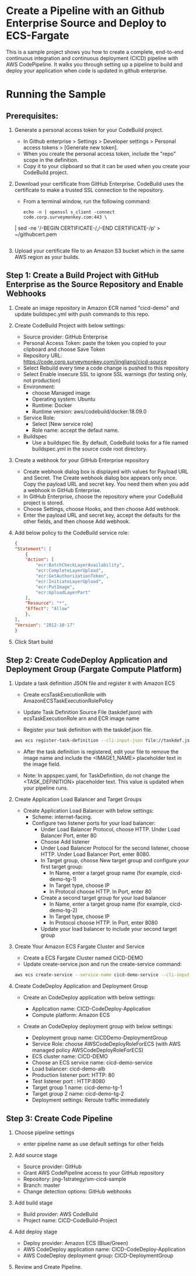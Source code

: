 # Create a Pipeline with an Github Enterprise Source and Deploy to ECS-Fargate
This is a sample project shows you how to create a complete, end-to-end continuous integration and continuous deployment (CICD) pipeline with AWS CodePipeline. It walks you through setting up a pipeline to build and deploy your application when code is updated in github enterprise.

# Running the Sample

## Prerequisites:

1. Generate a personal access token for your CodeBuild project.  
    * In Github enterprise > Settings > Developer settings > Personal access tokens > [Generate new token].
    * When you create the personal access token, include the "repo" scope in the definition.
    * Copy it to your clipboard so that it can be used when you create your CodeBuild project.

1. Download your certificate from GitHub Enterprise. CodeBuild uses the certificate to make a trusted SSL connection to the repository.
    * From a terminal window, run the following command:

      ```
      echo -n | openssl s_client -connect code.corp.surveymonkey.com:443 \
    | sed -ne '/-BEGIN CERTIFICATE-/,/-END CERTIFICATE-/p' > ~/githubcert.pem
      ```
1. Upload your certificate file to an Amazon S3 bucket which in the same AWS region as your builds.

## Step 1: Create a Build Project with GitHub Enterprise as the Source Repository and Enable Webhooks

1. Create an image repository in Amazon ECR named "cicd-demo" and update buildspec.yml with push commands to this repo.

1. Create CodeBuild Project with below settings:
    * Source provider: GitHub Enterprise
    * Personal Access Token: paste the token you copied to your clipboard and choose Save Token
    * Repository URL: https://code.corp.surveymonkey.com/jingliang/cicd-source
    * Select Rebuild every time a code change is pushed to this repository
    * Select Enable insecure SSL to ignore SSL warnings  (for testing only, not production)
    * Environment: 
        * choose Managed image
        * Operating system: Ubuntu
        * Runtime: Docker
        * Runtime version: aws/codebuild/docker:18.09.0
    * Service Role:
        * Select [New service role]
        * Role name: accept the defaut name.
    * Buildspec
        * Use a buildspec file. By default, CodeBuild looks for a file named buildspec.yml in the source code root directory.

1. Create a webhook for your GitHub Enterprise repository
    * Create webhook dialog box is displayed with values for Payload URL and Secret. The Create webhook dialog box appears only once. Copy the payload URL and secret key. You need them when you add a webhook in GitHub Enterprise.
    * In GitHub Enterprise, choose the repository where your CodeBuild project is stored.
    * Choose Settings, choose Hooks, and then choose Add webhook.
    * Enter the payload URL and secret key, accept the defaults for the other fields, and then choose Add webhook.

1. Add below policy to the CodeBuild service role:

    ```json
    {
    "Statement": [
        {
        "Action": [
            "ecr:BatchCheckLayerAvailability",
            "ecr:CompleteLayerUpload",
            "ecr:GetAuthorizationToken",
            "ecr:InitiateLayerUpload",
            "ecr:PutImage",
            "ecr:UploadLayerPart"
        ],
        "Resource": "*",
        "Effect": "Allow"
        },
    ],
    "Version": "2012-10-17"
    }

    ```
1. Click Start build

## Step 2: Create CodeDeploy Application and Deployment Group (Fargate Compute Platform)

1. Update a task definition JSON file and register it with Amazon ECS

    * Create ecsTaskExecutionRole with AmazonECSTaskExecutionRolePolicy

    * Update Task Definition Source File (taskdef.json) with ecsTaskExecutionRole arn and ECR image name

    * Register your task definition with the taskdef.json file.

    ```bash
    aws ecs register-task-definition --cli-input-json file://taskdef.json
    ```

    * After the task definition is registered, edit your file to remove the image name and include the <IMAGE1_NAME> placeholder text in the image field.

    * Note: In appspec.yaml, for TaskDefinition, do not change the <TASK_DEFINITION> placeholder text. This value is updated when your pipeline runs.

1.  Create Application Load Balancer and Target Groups

    * Create Application Load Balancer with below settings:
        * Scheme: internet-facing.
        * Configure two listener ports for your load balancer:
            * Under Load Balancer Protocol, choose HTTP. Under Load Balancer Port, enter 80
            * Choose Add listener
            * Under Load Balancer Protocol for the second listener, choose HTTP. Under Load Balancer Port, enter 8080.
            * In Target group, choose New target group and configure your first target group:
                * In Name, enter a target group name (for example, cicd-demo-tg-1)
                * In Target type, choose IP
                * In Protocol choose HTTP. In Port, enter 80
            * Create a second target group for your load balancer
                * In Name, enter a target group name (for example, cicd-demo-tg-2)
                * In Target type, choose IP
                * In Protocol choose HTTP. In Port, enter 8080
            * Update your load balancer to include your second target group

1. Create Your Amazon ECS Fargate Cluster and Service
    * Create a ECS Fargate Cluster named CICD-DEMO
    * Update create-service.json and run the create-service command:

    ```bash
    aws ecs create-service --service-name cicd-demo-service --cli-input-json file://create-service.json
    ```
1. Create CodeDeploy Application and Deployment Group
    * Create an CodeDeploy application with below settings:
        * Application name: CICD-CodeDeploy-Application
        * Compute platform: Amazon ECS

    * Create an CodeDeploy deployment group with below settings:
        * Deployment group name: CICDDemo-DeploymentGroup
        * Service Role: choose AWSCodeDeployRoleForECS (with AWS managed policy AWSCodeDeployRoleForECS)
        * ECS cluster name: CICD-DEMO
        * Choose an ECS service name: cicd-demo-service
        * Load balancer: cicd-demo-alb
        * Production listener port: HTTP: 80
        * Test listener port : HTTP:8080
        * Target group 1 name: cicd-demo-tg-1
        * Target group 2 name: cicd-demo-tg-2
        * Deployment settings: Reroute traffic immediately

## Step 3: Create Code Pipeline

1. Choose pipeline settings
    * enter pipeline name as use default settings for other fields

1. Add source stage
    * Source provider: GitHub
    * Grant AWS CodePipeline access to your GitHub repository
    * Repository: jing-1strategy/sm-cicd-sample
    * Branch: master
    * Change detection options: GitHub webhooks

1. Add build stage
    * Build provider: AWS CodeBuild
    * Project name: CICD-CodeBuild-Project

1. Add deploy stage
    * Deploy provider: Amazon ECS (Blue/Green)
    * AWS CodeDeploy application name: CICD-CodeDeploy-Application
    * AWS CodeDeploy deployment group: CICD-DeploymentGroup

1. Review and Create Pipeline.